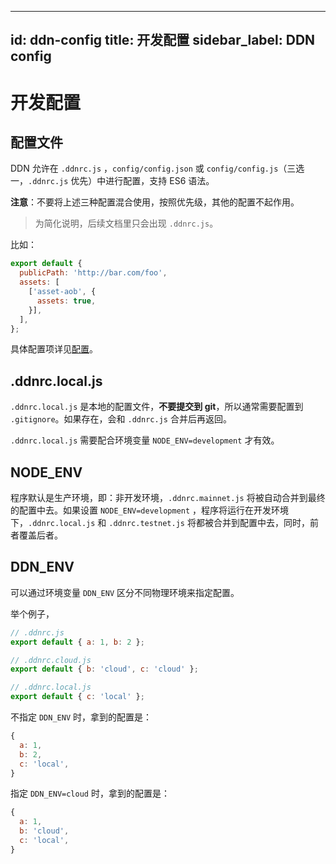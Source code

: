 
---
id: ddn-config
title: 开发配置
sidebar_label: DDN config
---

# 开发配置

## 配置文件

DDN 允许在 `.ddnrc.js` ，`config/config.json` 或 `config/config.js`（三选一，`.ddnrc.js` 优先）中进行配置，支持 ES6 语法。

**注意**：不要将上述三种配置混合使用，按照优先级，其他的配置不起作用。

> 为简化说明，后续文档里只会出现 `.ddnrc.js`。

比如：

```js
export default {
  publicPath: 'http://bar.com/foo',
  assets: [
    ['asset-aob', {
      assets: true,
    }],
  ],
};
```

具体配置项详见[配置](/zh/config/)。

## .ddnrc.local.js

`.ddnrc.local.js` 是本地的配置文件，**不要提交到 git**，所以通常需要配置到 `.gitignore`。如果存在，会和 `.ddnrc.js` 合并后再返回。

`.ddnrc.local.js` 需要配合环境变量 `NODE_ENV=development` 才有效。

## NODE_ENV

程序默认是生产环境，即：非开发环境，`.ddnrc.mainnet.js` 将被自动合并到最终的配置中去。如果设置 `NODE_ENV=development` ，程序将运行在开发环境下，`.ddnrc.local.js` 和 `.ddnrc.testnet.js` 将都被合并到配置中去，同时，前者覆盖后者。

## DDN_ENV

可以通过环境变量 `DDN_ENV` 区分不同物理环境来指定配置。

举个例子，

```js
// .ddnrc.js
export default { a: 1, b: 2 };

// .ddnrc.cloud.js
export default { b: 'cloud', c: 'cloud' };

// .ddnrc.local.js
export default { c: 'local' };
```

不指定 `DDN_ENV` 时，拿到的配置是：

```js
{
  a: 1,
  b: 2,
  c: 'local',
}
```

指定 `DDN_ENV=cloud` 时，拿到的配置是：

```js
{
  a: 1,
  b: 'cloud',
  c: 'local',
}
```
